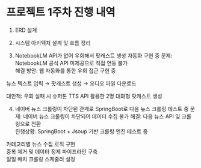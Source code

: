 # 프로젝트 1주차 진행 내역

1. ERD 설계

2. 시스템 아키텍처 설계 및 흐름 정리

3. NotebookLM API가 없어 우회해서 팟캐스트 생성 자동화 구현 중
문제: NotebookLM 공식 API 미제공으로 직접 연동 불가  
해결 방안: 웹 자동화를 통한 우회 접근 구현 중  

뉴스 텍스트 입력 → 팟캐스트 생성 → 오디오 파일 다운로드  

대안책: 우회 실패 시 슈퍼톤 TTS API 활용한 2명 대화형 팟캐스트 생성  

4. 네이버 뉴스 크롤링이 차단된 관계로 SpringBoot로 다음 뉴스 크롤링 테스트 중
문제: 네이버 뉴스 크롤링이 차단되어 데이터 수집 불가 
해결: 다음 뉴스 API 및 크롤링으로 전환  
진행상황: SpringBoot + Jsoup 기반 크롤링 엔진 테스트 중  

카테고리별 뉴스 수집 로직 구현  
중복 제거 및 데이터 정제 파이프라인 구축  
일일 배치 크롤링 스케줄러 설정  